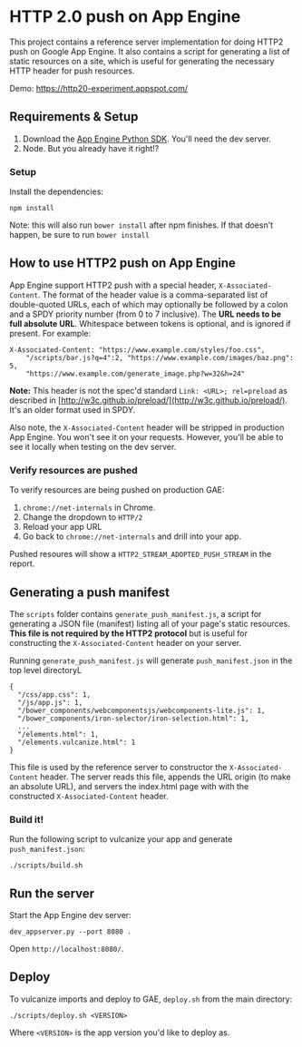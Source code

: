 # HTTP 2.0 push on App Engine

This project contains a reference server implementation for doing HTTP2
push on Google App Engine. It also contains a script for generating a list of 
static resources on a site, which is useful for generating the necessary HTTP header
for push resources.

Demo: https://http20-experiment.appspot.com/

## Requirements & Setup

1. Download the [App Engine Python SDK](https://cloud.google.com/appengine/downloads?hl=en). You'll need the dev server.
2. Node. But you already have it right!?

### Setup

Install the dependencies:

    npm install

Note: this will also run `bower install` after npm finishes. If that doesn't happen,
be sure to run `bower install`

## How to use HTTP2 push on App Engine

App Engine support HTTP2 push with a special header, `X-Associated-Content`.
The format of the header value is a comma-separated list of double-quoted URLs,
each of which may optionally be followed by a colon and a SPDY priority number
(from 0 to 7 inclusive). The **URL needs to be full absolute URL**. Whitespace
between tokens is optional, and is ignored if present. For example:

    X-Associated-Content: "https://www.example.com/styles/foo.css",
        "/scripts/bar.js?q=4":2, "https://www.example.com/images/baz.png": 5,
        "https://www.example.com/generate_image.php?w=32&h=24"

**Note:** This header is not the spec'd standard `Link: <URL>; rel=preload` as
described in [http://w3c.github.io/preload/](http://w3c.github.io/preload/).
It's an older format used in SPDY.

Also note, the `X-Associated-Content` header will be stripped in production
App Engine. You won't see it on your requests. However, you'll be able to see it
locally when testing on the dev server.

### Verify resources are pushed

To verify resources are being pushed on production GAE: 

1. `chrome://net-internals` in Chrome.
2. Change the dropdown to `HTTP/2`
3. Reload your app URL
4. Go back to `chrome://net-internals` and drill into your app.

Pushed resoures will show a `HTTP2_STREAM_ADOPTED_PUSH_STREAM` in the report.

## Generating a push manifest

The `scripts` folder contains `generate_push_manifest.js`, a script for generating
a JSON file (manifest) listing all of your page's static resources. **This file is not required
by the HTTP2 protocol** but is useful for constructing the `X-Associated-Content` header
on your server.

Running `generate_push_manifest.js` will generate `push_manifest.json` in the top
level directoryL

    {
      "/css/app.css": 1,
      "/js/app.js": 1,
      "/bower_components/webcomponentsjs/webcomponents-lite.js": 1,
      "/bower_components/iron-selector/iron-selection.html": 1,
      ...
      "/elements.html": 1,
      "/elements.vulcanize.html": 1
    }

This file is used by the reference server to constructor the `X-Associated-Content` header.
The server reads this file, appends the URL origin (to make an absolute URL),
and servers the index.html page with with the constructed `X-Associated-Content` header.

### Build it!

Run the following script to vulcanize your app and generate `push_manifest.json`:

    ./scripts/build.sh

## Run the server

Start the App Engine dev server:

    dev_appserver.py --port 8080 .

Open `http://localhost:8080/`. 

## Deploy

To vulcanize imports and deploy to GAE, `deploy.sh` from the main directory:

    ./scripts/deploy.sh <VERSION>

Where `<VERSION>` is the app version you'd like to deploy as.

